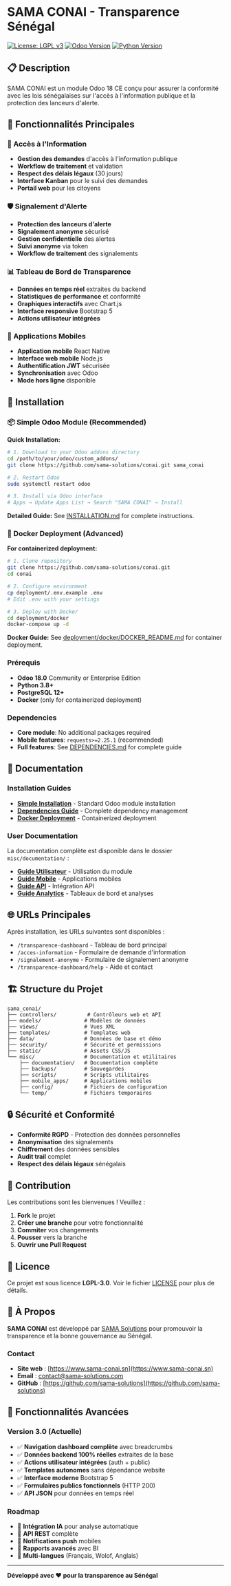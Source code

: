 # SAMA CONAI - Transparence Sénégal

[![License: LGPL v3](https://img.shields.io/badge/License-LGPL%20v3-blue.svg)](https://www.gnu.org/licenses/lgpl-3.0)
[![Odoo Version](https://img.shields.io/badge/Odoo-18.0-purple.svg)](https://www.odoo.com/)
[![Python Version](https://img.shields.io/badge/Python-3.8+-green.svg)](https://www.python.org/)

## 📋 Description

SAMA CONAI est un module Odoo 18 CE conçu pour assurer la conformité avec les lois sénégalaises sur l'accès à l'information publique et la protection des lanceurs d'alerte.

## 🚀 Fonctionnalités Principales

### 📄 Accès à l'Information
- **Gestion des demandes** d'accès à l'information publique
- **Workflow de traitement** et validation
- **Respect des délais légaux** (30 jours)
- **Interface Kanban** pour le suivi des demandes
- **Portail web** pour les citoyens

### 🛡️ Signalement d'Alerte
- **Protection des lanceurs d'alerte**
- **Signalement anonyme** sécurisé
- **Gestion confidentielle** des alertes
- **Suivi anonyme** via token
- **Workflow de traitement** des signalements

### 📊 Tableau de Bord de Transparence
- **Données en temps réel** extraites du backend
- **Statistiques de performance** et conformité
- **Graphiques interactifs** avec Chart.js
- **Interface responsive** Bootstrap 5
- **Actions utilisateur intégrées**

### 📱 Applications Mobiles
- **Application mobile** React Native
- **Interface web mobile** Node.js
- **Authentification JWT** sécurisée
- **Synchronisation** avec Odoo
- **Mode hors ligne** disponible

## 🔧 Installation

### 📦 Simple Odoo Module (Recommended)

**Quick Installation:**
```bash
# 1. Download to your Odoo addons directory
cd /path/to/your/odoo/custom_addons/
git clone https://github.com/sama-solutions/conai.git sama_conai

# 2. Restart Odoo
sudo systemctl restart odoo

# 3. Install via Odoo interface
# Apps → Update Apps List → Search "SAMA CONAI" → Install
```

**Detailed Guide:** See [INSTALLATION.md](INSTALLATION.md) for complete instructions.

### 🐳 Docker Deployment (Advanced)

**For containerized deployment:**
```bash
# 1. Clone repository
git clone https://github.com/sama-solutions/conai.git
cd conai

# 2. Configure environment
cp deployment/.env.example .env
# Edit .env with your settings

# 3. Deploy with Docker
cd deployment/docker
docker-compose up -d
```

**Docker Guide:** See [deployment/docker/DOCKER_README.md](deployment/docker/DOCKER_README.md) for container deployment.

### Prérequis
- **Odoo 18.0** Community or Enterprise Edition
- **Python 3.8+**
- **PostgreSQL 12+**
- **Docker** (only for containerized deployment)

### Dependencies
- **Core module**: No additional packages required
- **Mobile features**: `requests>=2.25.1` (recommended)
- **Full features**: See [DEPENDENCIES.md](DEPENDENCIES.md) for complete guide

## 📖 Documentation

### Installation Guides
- **[Simple Installation](INSTALLATION.md)** - Standard Odoo module installation
- **[Dependencies Guide](DEPENDENCIES.md)** - Complete dependency management
- **[Docker Deployment](deployment/docker/DOCKER_README.md)** - Containerized deployment

### User Documentation
La documentation complète est disponible dans le dossier `misc/documentation/` :

- **[Guide Utilisateur](misc/documentation/GUIDE_FINAL_SAMA_CONAI.md)** - Utilisation du module
- **[Guide Mobile](misc/documentation/MOBILE_APP_GUIDE.md)** - Applications mobiles
- **[Guide API](misc/documentation/GUIDE_DONNEES_REELLES_ODOO.md)** - Intégration API
- **[Guide Analytics](misc/documentation/GUIDE_ANALYSE_DONNEES.md)** - Tableaux de bord et analyses

## 🌐 URLs Principales

Après installation, les URLs suivantes sont disponibles :

- `/transparence-dashboard` - Tableau de bord principal
- `/acces-information` - Formulaire de demande d'information
- `/signalement-anonyme` - Formulaire de signalement anonyme
- `/transparence-dashboard/help` - Aide et contact

## 🏗️ Structure du Projet

```
sama_conai/
├── controllers/          # Contrôleurs web et API
├── models/              # Modèles de données
├── views/               # Vues XML
├── templates/           # Templates web
├── data/                # Données de base et démo
├── security/            # Sécurité et permissions
├── static/              # Assets CSS/JS
└── misc/                # Documentation et utilitaires
    ├── documentation/   # Documentation complète
    ├── backups/         # Sauvegardes
    ├── scripts/         # Scripts utilitaires
    ├── mobile_apps/     # Applications mobiles
    ├── config/          # Fichiers de configuration
    └── temp/            # Fichiers temporaires
```

## 🔒 Sécurité et Conformité

- **Conformité RGPD** - Protection des données personnelles
- **Anonymisation** des signalements
- **Chiffrement** des données sensibles
- **Audit trail** complet
- **Respect des délais légaux** sénégalais

## 🤝 Contribution

Les contributions sont les bienvenues ! Veuillez :

1. **Fork** le projet
2. **Créer une branche** pour votre fonctionnalité
3. **Commiter** vos changements
4. **Pousser** vers la branche
5. **Ouvrir une Pull Request**

## 📄 Licence

Ce projet est sous licence **LGPL-3.0**. Voir le fichier [LICENSE](LICENSE) pour plus de détails.

## 🏢 À Propos

**SAMA CONAI** est développé par [SAMA Solutions](https://www.sama-solutions.com) pour promouvoir la transparence et la bonne gouvernance au Sénégal.

### Contact
- **Site web** : [https://www.sama-conai.sn](https://www.sama-conai.sn)
- **Email** : contact@sama-solutions.com
- **GitHub** : [https://github.com/sama-solutions](https://github.com/sama-solutions)

## 🌟 Fonctionnalités Avancées

### Version 3.0 (Actuelle)
- ✅ **Navigation dashboard complète** avec breadcrumbs
- ✅ **Données backend 100% réelles** extraites de la base
- ✅ **Actions utilisateur intégrées** (auth + public)
- ✅ **Templates autonomes** sans dépendance website
- ✅ **Interface moderne** Bootstrap 5
- ✅ **Formulaires publics fonctionnels** (HTTP 200)
- ✅ **API JSON** pour données en temps réel

### Roadmap
- 🔄 **Intégration IA** pour analyse automatique
- 🔄 **API REST** complète
- 🔄 **Notifications push** mobiles
- 🔄 **Rapports avancés** avec BI
- 🔄 **Multi-langues** (Français, Wolof, Anglais)

---

**Développé avec ❤️ pour la transparence au Sénégal**
